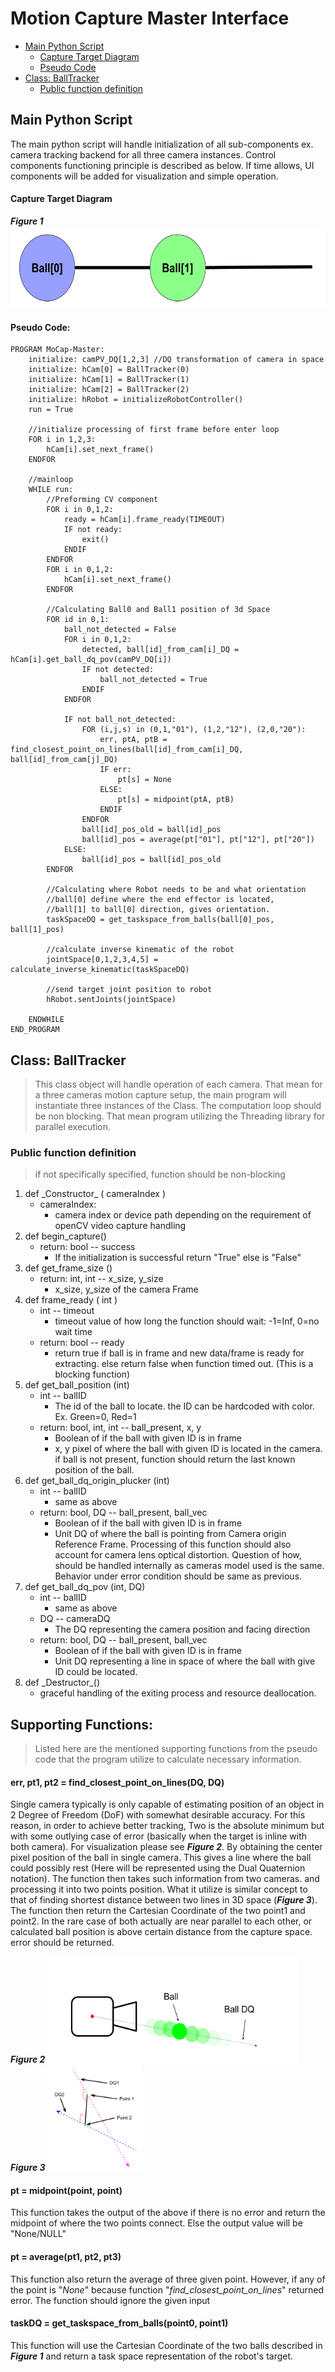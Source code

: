 
# Motion Capture Master Interface
- [Main Python Script](#main-python-script)
  * [Capture Target Diagram](#capture-target-diagram)
  * [Pseudo Code](#pseudo-code-)
- [Class: BallTracker](#class--balltracker)
  * [Public function definition](#public-function-definition)

## Main Python Script

The main python script will handle initialization of all sub-components ex. camera tracking backend for all three camera instances. Control components functioning principle is described as below. If time allows, UI components will be added for visualization and simple operation.

#### Capture Target Diagram
**_Figure 1_**
<img src="../Images/Capture_Target_Diagram.png" width="600" height="130">

#### Pseudo Code:  
~~~~
PROGRAM MoCap-Master:
    initialize: camPV_DQ[1,2,3] //DQ transformation of camera in space
    initialize: hCam[0] = BallTracker(0)
    initialize: hCam[1] = BallTracker(1)
    initialize: hCam[2] = BallTracker(2)
    initialize: hRobot = initializeRobotController()
    run = True

    //initialize processing of first frame before enter loop
    FOR i in 1,2,3:
        hCam[i].set_next_frame()
    ENDFOR

    //mainloop
    WHILE run:
        //Preforming CV component
        FOR i in 0,1,2:
            ready = hCam[i].frame_ready(TIMEOUT)
            IF not ready:
                exit()
            ENDIF
        ENDFOR
        FOR i in 0,1,2:
            hCam[i].set_next_frame()
        ENDFOR

        //Calculating Ball0 and Ball1 position of 3d Space
        FOR id in 0,1:
            ball_not_detected = False
            FOR i in 0,1,2:
                detected, ball[id]_from_cam[i]_DQ = hCam[i].get_ball_dq_pov(camPV_DQ[i])
                IF not detected:
                    ball_not_detected = True
                ENDIF
            ENDFOR

            IF not ball_not_detected:
                FOR (i,j,s) in (0,1,"01"), (1,2,"12"), (2,0,"20"):
                    err, ptA, ptB = find_closest_point_on_lines(ball[id]_from_cam[i]_DQ, ball[id]_from_cam[j]_DQ)
                    IF err:
                        pt[s] = None
                    ELSE:
                        pt[s] = midpoint(ptA, ptB)
                    ENDIF
                ENDFOR
                ball[id]_pos_old = ball[id]_pos
                ball[id]_pos = average(pt["01"], pt["12"], pt["20"])
            ELSE:
                ball[id]_pos = ball[id]_pos_old
        ENDFOR

        //Calculating where Robot needs to be and what orientation
        //ball[0] define where the end effector is located,
        //ball[1] to ball[0] direction, gives orientation.
        taskSpaceDQ = get_taskspace_from_balls(ball[0]_pos, ball[1]_pos)

        //calculate inverse kinematic of the robot
        jointSpace[0,1,2,3,4,5] = calculate_inverse_kinematic(taskSpaceDQ)

        //send target joint position to robot
        hRobot.sentJoints(jointSpace)

    ENDWHILE
END_PROGRAM
~~~~

## Class: BallTracker

> This class object will handle operation of each camera. That mean for a three
 cameras motion capture setup, the main program will instantiate three instances
 of the Class. The computation loop should be non blocking. That mean program utilizing the Threading
 library for parallel execution.

### Public function definition
> if not specifically specified, function should be non-blocking

1. def \_Constructor_ ( cameraIndex )
   * cameraIndex:
     * camera index or device path depending on the requirement of
      openCV video capture handling
1. def begin_capture()
   * return: bool -- success
     * If the initialization is successful return "True" else is "False"  
1. def get_frame_size ()
   * return: int, int -- x_size, y_size
     * x_size, y_size of the camera Frame
1. def frame_ready ( int )
   * int -- timeout
     * timeout value of how long the function should wait: -1=Inf, 0=no wait
      time
   * return: bool -- ready
     * return true if ball is in frame and new data/frame is ready for extracting.
      else return false when function timed out. (This is a blocking function)
1. def get_ball_position (int)
   * int -- ballID
     * The id of the ball to locate. the ID can be hardcoded with color. Ex.
      Green=0, Red=1
   * return: bool, int, int -- ball_present, x, y
     * Boolean of if the ball with given ID is in frame
     * x, y pixel of where the ball with given ID is located in the camera.
      if ball is not present, function should return the last known position of
      the ball.
1. def get_ball_dq_origin_plucker (int)
   * int -- ballID
     * same as above
   * return: bool, DQ -- ball_present, ball_vec
     * Boolean of if the ball with given ID is in frame
     * Unit DQ of where the ball is pointing from Camera origin Reference Frame.
      Processing of this function should also account for camera lens optical
      distortion. Question of how, should be handled internally as cameras model
      used is the same. Behavior under error condition should be same as previous.   
1. def get_ball_dq_pov (int, DQ)
   * int -- ballID
      * same as above
   * DQ -- cameraDQ
     * The DQ representing the camera position and facing direction
   * return: bool, DQ -- ball_present, ball_vec
     * Boolean of if the ball with given ID is in frame
     * Unit DQ representing a line in space of where the ball with give ID could
      be located.
1. def \_Destructor_()
   * graceful handling of the exiting process and resource deallocation.


## Supporting Functions:

 > Listed here are the mentioned supporting functions from the pseudo code that the program utilize to calculate necessary information.

#### err, pt1, pt2 = find_closest_point_on_lines(DQ, DQ)

Single camera typically is only capable of estimating position of an object in 2 Degree of Freedom (DoF) with somewhat desirable accuracy. For this reason, in order to achieve better tracking, Two is the absolute minimum but with some outlying case of error (basically when the target is inline with both camera). For visualization please see **_Figure 2_**. By obtaining the center pixel position of the ball in single camera. This gives a line where the ball could possibly rest (Here will be represented using the Dual Quaternion notation). The function then takes such information from two cameras. and processing it into two points position. What it utilize is similar concept to that of finding shortest distance between two lines in 3D space (**_Figure 3_**). The function then return the Cartesian Coordinate of the two point1 and point2. In the rare case of both actually are near parallel to each other, or calculated ball position is above certain distance from the capture space. error should be returned.

**_Figure 2_**
<img src="../Images/single_camera_tracking.png" width="400" height="170">
**_Figure 3_**
<img src="../Images/closest_point.png" width="150" height="170">

#### pt = midpoint(point, point)

This function takes the output of the above if there is no error and return the midpoint of where the two points connect. Else the output value will be "None/NULL"

#### pt = average(pt1, pt2, pt3)

This function also return the average of three given point. However, if any of the point is "_None_" because function "_find_closest_point_on_lines_" returned error. The function should ignore the given input

#### taskDQ = get_taskspace_from_balls(point0, point1)

This function will use the Cartesian Coordinate of the two balls described in **_Figure 1_** and return a task space representation of the robot's target.
